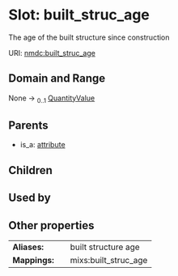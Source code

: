 
# Slot: built_struc_age


The age of the built structure since construction

URI: [nmdc:built_struc_age](https://microbiomedata/meta/built_struc_age)


## Domain and Range

None &#8594;  <sub>0..1</sub> [QuantityValue](QuantityValue.md)

## Parents

 *  is_a: [attribute](attribute.md)

## Children


## Used by


## Other properties

|  |  |  |
| --- | --- | --- |
| **Aliases:** | | built structure age |
| **Mappings:** | | mixs:built_struc_age |


